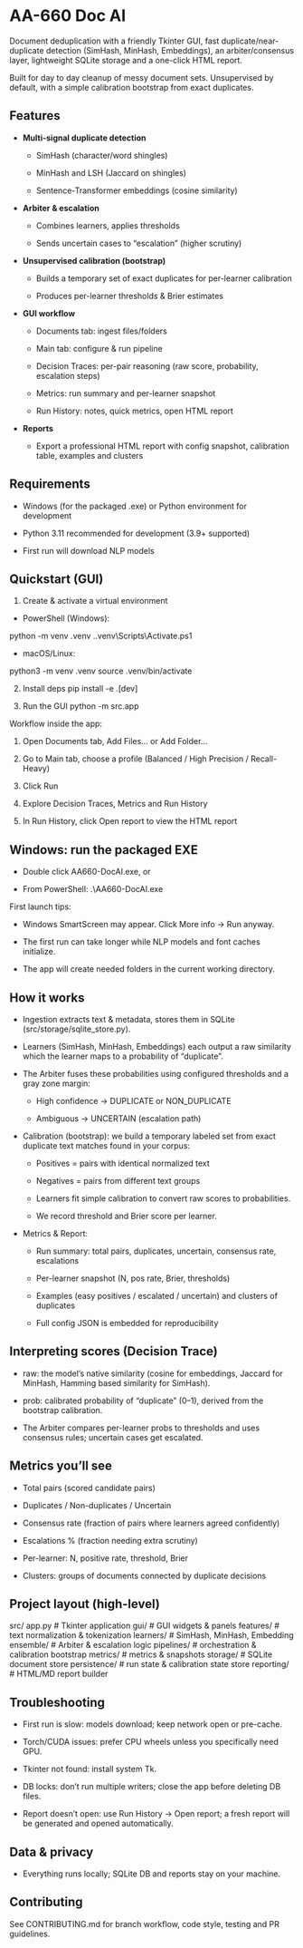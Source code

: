 # AA-660 Doc AI

Document deduplication with a friendly Tkinter GUI, fast duplicate/near-duplicate detection (SimHash, MinHash, Embeddings), an arbiter/consensus layer, lightweight SQLite storage and a one-click HTML report.

Built for day to day cleanup of messy document sets. Unsupervised by default, with a simple calibration bootstrap from exact duplicates.

## Features

- **Multi-signal duplicate detection**

  - SimHash (character/word shingles)

  - MinHash and LSH (Jaccard on shingles)

  - Sentence-Transformer embeddings (cosine similarity)

- **Arbiter & escalation**

  - Combines learners, applies thresholds

  - Sends uncertain cases to “escalation” (higher scrutiny)

- **Unsupervised calibration (bootstrap)**

  - Builds a temporary set of exact duplicates for per-learner calibration

  - Produces per-learner thresholds & Brier estimates

- **GUI workflow**

  - Documents tab: ingest files/folders

  - Main tab: configure & run pipeline

  - Decision Traces: per-pair reasoning (raw score, probability, escalation steps)

  - Metrics: run summary and per-learner snapshot

  - Run History: notes, quick metrics, open HTML report

- **Reports**

  - Export a professional HTML report with config snapshot, calibration table, examples and clusters

## Requirements

- Windows (for the packaged .exe) or Python environment for development

- Python 3.11 recommended for development (3.9+ supported)

- First run will download NLP models

## Quickstart (GUI)
1) Create & activate a virtual environment

- PowerShell (Windows):

python -m venv .venv
.\.venv\Scripts\Activate.ps1

- macOS/Linux:

python3 -m venv .venv
source .venv/bin/activate

2) Install deps
pip install -e .[dev]

3) Run the GUI
python -m src.app


Workflow inside the app:

1) Open Documents tab, Add Files… or Add Folder…

2) Go to Main tab, choose a profile (Balanced / High Precision / Recall-Heavy)

3) Click Run

4) Explore Decision Traces, Metrics and Run History

5) In Run History, click Open report to view the HTML report

## Windows: run the packaged EXE

- Double click AA660-DocAI.exe, or

- From PowerShell:
.\AA660-DocAI.exe

First launch tips:

- Windows SmartScreen may appear. Click More info -> Run anyway.

- The first run can take longer while NLP models and font caches initialize.

- The app will create needed folders in the current working directory.

## How it works

- Ingestion extracts text & metadata, stores them in SQLite (src/storage/sqlite_store.py).

- Learners (SimHash, MinHash, Embeddings) each output a raw similarity which the learner maps to a probability of “duplicate”.

- The Arbiter fuses these probabilities using configured thresholds and a gray zone margin:

  - High confidence -> DUPLICATE or NON_DUPLICATE

  - Ambiguous -> UNCERTAIN (escalation path)

- Calibration (bootstrap): we build a temporary labeled set from exact duplicate text matches found in your corpus:

  - Positives = pairs with identical normalized text

  - Negatives = pairs from different text groups

  - Learners fit simple calibration to convert raw scores to probabilities.

  - We record threshold and Brier score per learner.

- Metrics & Report:

  - Run summary: total pairs, duplicates, uncertain, consensus rate, escalations

  - Per-learner snapshot (N, pos rate, Brier, thresholds)

  - Examples (easy positives / escalated / uncertain) and clusters of duplicates

  - Full config JSON is embedded for reproducibility

## Interpreting scores (Decision Trace)

- raw: the model’s native similarity (cosine for embeddings, Jaccard for MinHash, Hamming based similarity for SimHash).

- prob: calibrated probability of “duplicate” (0–1), derived from the bootstrap calibration.

- The Arbiter compares per-learner probs to thresholds and uses consensus rules; uncertain cases get escalated.

## Metrics you’ll see

- Total pairs (scored candidate pairs)

- Duplicates / Non-duplicates / Uncertain

- Consensus rate (fraction of pairs where learners agreed confidently)

- Escalations % (fraction needing extra scrutiny)

- Per-learner: N, positive rate, threshold, Brier

- Clusters: groups of documents connected by duplicate decisions

## Project layout (high-level)
src/
  app.py                     # Tkinter application
  gui/                       # GUI widgets & panels
  features/                  # text normalization & tokenization
  learners/                  # SimHash, MinHash, Embedding
  ensemble/                  # Arbiter & escalation logic
  pipelines/                 # orchestration & calibration bootstrap
  metrics/                   # metrics & snapshots
  storage/                   # SQLite document store
  persistence/               # run state & calibration state store
  reporting/                 # HTML/MD report builder

## Troubleshooting

- First run is slow: models download; keep network open or pre-cache.

- Torch/CUDA issues: prefer CPU wheels unless you specifically need GPU.

- Tkinter not found: install system Tk.

- DB locks: don’t run multiple writers; close the app before deleting DB files.

- Report doesn’t open: use Run History -> Open report; a fresh report will be generated and opened automatically.

## Data & privacy

- Everything runs locally; SQLite DB and reports stay on your machine.

## Contributing

See CONTRIBUTING.md for branch workflow, code style, testing and PR guidelines.